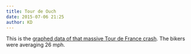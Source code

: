 ```yaml
---
title: Tour de Ouch
date: 2015-07-06 21:25
author: KD
---
```


This is the [graphed data of that massive Tour de France crash](https://twitter.com/letourdata/status/618062170593566720). The bikers were averaging 26 mph. 


